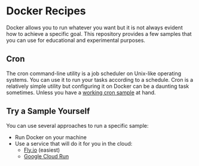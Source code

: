 # Docker Recipes

Docker allows you to run whatever you want but it is not always evident how to achieve a specific goal.
This repository provides a few samples that you can use for educational and experimental purposes.

## Cron

The cron command-line utility is a job scheduler on Unix-like operating systems.
You can use it to run your tasks according to a schedule.
Cron is a relatively simple utility but configuring it on Docker can be a daunting task sometimes.
Unless you have a [working cron sample](cron) at hand.


## Try a Sample Yourself

You can use several approaches to run a specific sample:

- Run Docker on your machine
- Use a service that will do it for you in the cloud:
  - [Fly.io](https://fly.io/) (easiest)
  - [Google Cloud Run](https://cloud.google.com/run)



